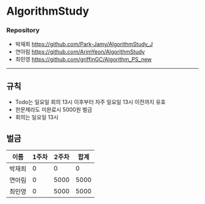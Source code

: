 # AlgorithmStudy

### Repository
* 박재희
https://github.com/Park-Jamy/AlgorithmStudy_J
* 연아림
https://github.com/ArimYeon/AlgorithmStudy
* 최민영
https://github.com/griffinGC/Algorithm_PS_new
-----------------------------------------------
## 규칙
- Todo는 일요일 회의 13시 이후부터 차주 일요일 13시 이전까지 유효
- 한문제라도 미완료시 5000원 벌금
- 회의는 일요일 13시

## 벌금
|이름|1주차|2주차|합계|
|------|---|---|---|
|박재희|0|0|0|
|연아림|0|5000|5000|
|최민영|0|5000|5000|
